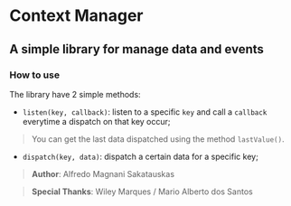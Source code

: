 # Context Manager

## A simple library for manage data and events

### How to use

The library have 2 simple methods:

- `listen(key, callback)`: listen to a specific `key` and call a `callback` everytime a dispatch on that key occur;

> You can get the last data dispatched using the method `lastValue()`.

- `dispatch(key, data)`: dispatch a certain data for a specific key;

> **Author**: Alfredo Magnani Sakatauskas

> **Special Thanks**: Wiley Marques / Mario Alberto dos Santos